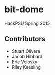 # bit-dome
HackPSU Spring 2015

## Contributors
* Stuart Olivera
* Jacob Hibbard
* Eric Velosky
* Riley Keesling
